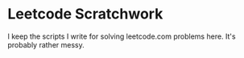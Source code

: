 # Leetcode Scratchwork
I keep the scripts I write for solving leetcode.com problems here. It's
probably rather messy.
